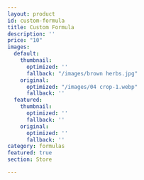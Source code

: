 ```yaml
---
layout: product
id: custom-formula
title: Custom Formula
description: ''
price: "10"
images:
  default:
    thumbnail:
      optimized: ''
      fallback: "/images/brown herbs.jpg"
    original:
      optimized: "/images/04 crop-1.webp"
      fallback: ''
  featured:
    thumbnail:
      optimized: ''
      fallback: ''
    original:
      optimized: ''
      fallback: ''
category: formulas
featured: true
section: Store

---
```

